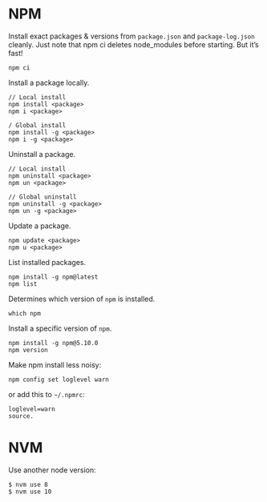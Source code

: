# NPM
Install exact packages & versions from `package.json` and `package-log.json` cleanly. 
Just note that npm ci deletes node_modules before starting. But it’s fast!
```
npm ci
```

Install a package locally.
```
// Local install
npm install <package>
npm i <package>

/ Global install
npm install -g <package>
npm i -g <package>
```

Uninstall a package.
```
// Local install
npm uninstall <package>
npm un <package>

// Global uninstall
npm uninstall -g <package>
npm un -g <package>
```

Update a package.
```
npm update <package>
npm u <package>
```

List installed packages.
```
npm install -g npm@latest
npm list
```

Determines which version of `npm` is installed.
```
which npm
```

Install a specific version of `npm`.
```
npm install -g npm@5.10.0
npm version
```

Make npm install less noisy:
```
npm config set loglevel warn
```
or add this to `~/.npmrc`:
```
loglevel=warn
source.
```

# NVM
Use another node version:
```
$ nvm use 8
$ nvm use 10
```
